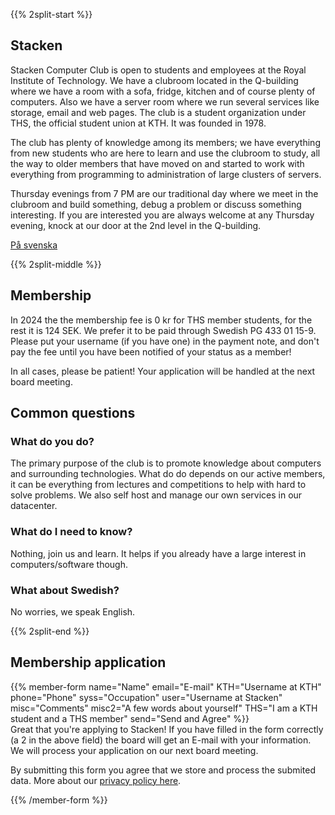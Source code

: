 <!-- 
.. title: Become a member
.. slug: member
.. description:
-->

{{% 2split-start %}}

## Stacken
Stacken Computer Club is open to students and employees at the Royal
Institute of Technology. We have a clubroom located in the
Q-building where we have a room with a sofa, fridge, kitchen and of course
plenty of computers. Also we have a server room where we run several
services like storage, email and web pages. The club is a student
organization under THS, the official student union at KTH. It was founded in 1978.

The club has plenty of knowledge among its members; we have everything from
new students who are here to learn and use the clubroom to study, all the
way to older members that have moved on and started to work with everything
from programming to administration of large clusters of servers.

Thursday evenings from 7 PM are our traditional day where we meet in the
clubroom and build something, debug a problem or discuss something
interesting. If you are interested you are always welcome at any Thursday
evening, knock at our door at the 2nd level in the Q-building.

[På svenska](/member/)

{{% 2split-middle %}}

## Membership

In 2024 the the membership fee is 0 kr for THS member students, for the rest it is 124
SEK. We prefer it to be paid through Swedish PG 433 01 15-9. Please put
your username (if you have one) in the payment note, and don't pay the fee until
you have been notified of your status as a member!

In all cases, please be patient! Your application will be handled at the
next board meeting.

## Common questions

### What do you do?
The primary purpose of the club is to promote knowledge about computers and
surrounding technologies. What do do depends on our active members, it can be
everything from lectures and competitions to help with hard to solve problems.
We also self host and manage our own services in our datacenter.

### What do I need to know?
Nothing, join us and learn. It helps if you already have a large interest in computers/software though.

### What about Swedish?
No worries, we speak English.

{{% 2split-end %}}

## Membership application

{{% member-form
name="Name"
email="E-mail"
KTH="Username at KTH"
phone="Phone"
syss="Occupation"
user="Username at Stacken"
misc="Comments"
misc2="A few words about yourself"
THS="I am a KTH student and a THS member"
send="Send and Agree"
%}}
<br>
Great that you're applying to Stacken! If you have filled in the form correctly
(a 2 in the above field) the board will get an E-mail with your information.
We will process your application on our next board meeting.

By submitting this form you agree that we store and process the submited data. More about our <a href="/en/club/privacy-policy/">privacy policy here</a>.

{{% /member-form %}}
